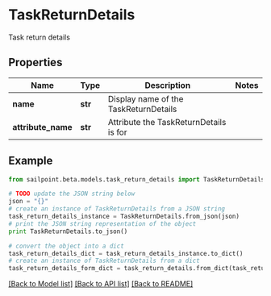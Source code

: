 # TaskReturnDetails

Task return details

## Properties
Name | Type | Description | Notes
------------ | ------------- | ------------- | -------------
**name** | **str** | Display name of the TaskReturnDetails | 
**attribute_name** | **str** | Attribute the TaskReturnDetails is for | 

## Example

```python
from sailpoint.beta.models.task_return_details import TaskReturnDetails

# TODO update the JSON string below
json = "{}"
# create an instance of TaskReturnDetails from a JSON string
task_return_details_instance = TaskReturnDetails.from_json(json)
# print the JSON string representation of the object
print TaskReturnDetails.to_json()

# convert the object into a dict
task_return_details_dict = task_return_details_instance.to_dict()
# create an instance of TaskReturnDetails from a dict
task_return_details_form_dict = task_return_details.from_dict(task_return_details_dict)
```
[[Back to Model list]](../README.md#documentation-for-models) [[Back to API list]](../README.md#documentation-for-api-endpoints) [[Back to README]](../README.md)


